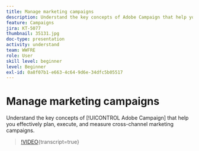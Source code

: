 ```yaml
---
title: Manage marketing campaigns
description: Understand the key concepts of Adobe Campaign that help you effectively plan, execute, and measure cross-channel marketing campaigns.
feature: Campaigns
jira: KT-5077
thumbnail: 35131.jpg
doc-type: presentation
activity: understand
team: WWFRE
role: User
skill level: beginner
level: Beginner
exl-id: 0a8f07b1-e663-4c64-9d6e-34dfc5b05517
---
```

# Manage marketing campaigns

Understand the key concepts of [!UICONTROL Adobe Campaign] that help you effectively plan, execute, and measure cross-channel marketing campaigns.

>[!VIDEO](https://video.tv.adobe.com/v/35131?quality=12&learn=on){transcript=true}
